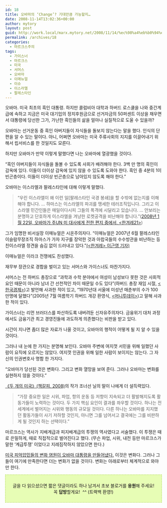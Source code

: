 ```yaml
---
id: 18
title: 오바마의 ‘Change’? 기대만큼 가능할지…
date: 2008-11-14T13:02:36+00:00
author: mytory
layout: post
guid: http://work.local/marx.mytory.net/2008/11/14/%ec%98%a4%eb%b0%94%eb%a7%88%ec%9d%98-change-%ea%b8%b0%eb%8c%80%eb%a7%8c%ed%81%bc-%ea%b0%80%eb%8a%a5%ed%95%a0%ec%a7%80/
permalink: /archives/18
categories:
  - 마르크스주의
tags:
  - 가이스너
  - 마르크스
  - 미국
  - 서머스
  - 오바마
  - 이매뉴얼
  - 이슈
  - 이스라엘
  - 팔레스타인
---
```

오바마. 미국 최초의 흑인 대통령. 하지만 콜럼비아 대학과 하버드 로스쿨을 나와 중간계급에 속하고 지금은 미국 대기업의 정치후원금으로 선거자금의 50퍼센트 이상을 채우면서 대통령에 당선한 그가, 가난한 흑인들의 삶을 얼마나 실질적으로 도울 수 있을까?

오바마는 선거운동 중 흑인 아버지들이 자식들을 돌보지 않는다는 말을 했다. 인식의 단편을 알 수 있는 말이다. 아니, 어쩌면 오바마는 미국 주류사회의 지지를 이끌어내기 위해서 립서비스를 한 것일지도 모른다.&nbsp;

하지만 오바마가 만약 이렇게 말했다면 나는 오바마에 열광했을 것이다.

“흑인 아버지들이 자식들을 돌볼 수 있도록 사회가 배려해야 한다. 3백 만 명의 흑인이 감옥에 있다. 이들이 더이상 감옥에 있지 않을 수 있도록 도와야 한다. 흑인 중 4분의 1이 빈곤층이다. 이들이 더이상 빈곤층으로 남아있지 않도록 해야 한다.”

오바마는 이스라엘과 팔레스타인에 대해 이렇게 말했다. 

> “우린 이스라엘이 왜 이런 일[팔레스타인 국경 봉쇄]을 할 수밖에 없는지를 이해해야 합니다. … 하마스는 이스라엘의 파괴를 맹세한 테러조직입니다. 그리고 이스라엘 민간인들은 매일이다시피 그들의 폭격에 시달리고 있습니다. … 안보리는 분명하고 단호하게 이스라엘을 겨냥한 로켓공격을 비난해야 합니다.”(<a href="http://www.hani.co.kr/section-021106000/2008/02/021106000200802140697049.html" target="_blank">2008년 1월 22일, 오바마가 주UN 미 대사에게 전한 편지 중에서, <한겨레21></a>)&nbsp;

그가 임명한 비서실장 이매뉴얼은 시온주의자다. “이매뉴얼은 2007년 6월 팔레스타인 이슬람무장조직 하마스가 가자 지구를 장악한 것과 아랍국들의 수수방관을 비난하는 등 친이스라엘 정견을 숨김 없이 드러내고 있다.”<a href="http://www.hani.co.kr/arti/international/america/320555.html" target="_blank">(<한겨레> 이근영 기자)</a>

이매뉴얼은 이라크 전쟁에도 찬성했다.

재무부 장관으로 경합을 벌이고 있는 서머스와 가이스너도 마찬가지다.

서머스는 전 하버드 총장으로 “과학과 수학 분야에서 여성이 남성보다 못한 것은 사회적 요인 때문이 아니라 남녀 간 선천적인 차이 때문일 수도 있다”(하버드 총장 재임 시절, <a href="http://www.hankyung.com/news/app/newsview.php?aid=2008110956201&sid=0105&nid=005&ltype=1" target="_blank"><한국경제></a>)고 발언해 사과한 적이 있고, “1970년대 서울에 미성년 매춘부의 수가 100만명에 달했다”(2005년 7월 여름학기 하버드 개강 환영식, <a href="http://news.moneytoday.co.kr/view/mtview.php?no=2008110614571762404&type=2&NMEC" target="_blank"><머니투데이></a>)고 말해 사과한 적이 있다.

가이스너는 리먼 브러더스를 파산하도록 내버려둔 신자유주의자다. 금융위기 대처 과정에서도 금융기관 최고 경영진들에 과도하게 의존했다는 비판을 받고 있다.

시간이 지나면 좀더 많은 자료가 나올 것이고, 오바마의 행적이 어떻게 될 지 알 수 있을 것이다.

그러나 내 눈에 한 가지는 분명해 보인다. 오바마 주변에 여지껏 서민을 위해 일했던 사람이 요직에 오르지는 않았다. 여지껏 인권을 위해 일한 사람이 보이지는 않는다. 그 자신의 인권변호사 명함 한 가지다.

“오바마가 당선된 것은 변화다. 그리고 변화 열망을 보여 준다. 그러나 오바마는 변화를 실현하지 않을 것이다.”

<a href="http://www.resistcandle.com/0_view.php?urn=urn:newsml:counterfire.or.kr:20081030T104935%2B0900:cor11-twousa:1U" target="_blank" title="[누가 어떻게 미국을 망쳐 왔는가]로 이동">《두 개의 미국》(책갈피, 2008)</a>의 작가 조너선 닐의 말이 나에게 더 설득력있다. 

> “가장 중요한 일은 시위, 파업, 항의 운동 등 저항이 지속되고 더 활발해지도록 활동가들이 노력하는 것이다. 두 가지 핵심 요인이 결과를 좌우할 것이다. 하나는 전 세계에서 벌어지는 시위와 행동의 규모일 것이다. 다른 하나는 오바마를 지지했던 활동가들이 사기 저하할 것인지, 아니면 그를 넘어서고 결국에는 그를 비판하게 될 것인지 하는 선택이다.” 

마르크스는 역사가 지배계급과 피지배계급의 투쟁의 역사였다고 서술했다. 이 투쟁은 때로 은밀하게, 때로 직접적으로 벌어진다고 했다. (무슨 파업, 시위, 내전 등만 마르크스가 말한 ‘계급투쟁’ 이었다고 지레짐작하지 않았으면 한다.) 

<a href="http://www.resistcandle.com/0_view.php?urn=urn:newsml:counterfire.or.kr:20081106T041848%2B0900:cor12-obama-win:1U" target="_blank" title="[진정한 변화 염원을 보여 준 오바마의 승리]로 이동">미국 피억압민들의 변화 염원이 오바마 대통령을 만들어냈다.</a> 이것은 변화다. 그러나 그들이 여기에 만족한다면 더는 변화가 없을 것이다. 변화는 아래로부터 체계적으로 와야만 한다.</p> 

<div>
  <div class="txc-textbox" style="border: 1px dashed rgb(159, 211, 49); padding: 10px; background-color: rgb(231, 253, 181);">
    <p align="center">
      <span class="body">글을 다 읽으셨으면 짧은 댓글이라도 하나 남겨서 초보 블로거를 <strong>응원</strong>해 주세요! <br /> 꼭 <strong>답방</strong>할게요! &nbsp;^^ (트랙백 환영!)</span>
    </p>
  </div>
</div>